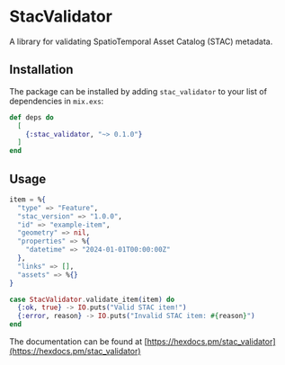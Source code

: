 # StacValidator

A library for validating SpatioTemporal Asset Catalog (STAC) metadata.

## Installation

The package can be installed by adding `stac_validator` to your list of dependencies in `mix.exs`:
```elixir
def deps do
  [
    {:stac_validator, "~> 0.1.0"}
  ]
end
```

## Usage

```elixir
item = %{
  "type" => "Feature",
  "stac_version" => "1.0.0",
  "id" => "example-item",
  "geometry" => nil,
  "properties" => %{
    "datetime" => "2024-01-01T00:00:00Z"
  },
  "links" => [],
  "assets" => %{}
}

case StacValidator.validate_item(item) do
  {:ok, true} -> IO.puts("Valid STAC item!")
  {:error, reason} -> IO.puts("Invalid STAC item: #{reason}")
end
```

The documentation can be found at [https://hexdocs.pm/stac_validator](https://hexdocs.pm/stac_validator)

